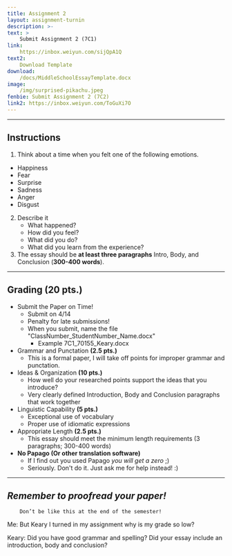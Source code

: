 ```yaml
---
title: Assignment 2
layout: assignment-turnin
description: >-
text: >
    Submit Assignment 2 (7C1)
link: 
    https://inbox.weiyun.com/sijQpA1Q
text2:
    Download Template
download:
    /docs/MiddleSchoolEssayTemplate.docx
image: 
    /img/surprised-pikachu.jpeg
fenbie: Submit Assignment 2 (7C2)
link2: https://inbox.weiyun.com/ToGuXi7O
---
```

---
## Instructions
1. Think about a time when you felt one of the following emotions.
* Happiness
* Fear
* Surprise
* Sadness
* Anger
* Disgust 
2. Describe it 
    * What happened?
    * How did you feel?
    * What did you do?
	* What did you learn from the experience?
3. The essay should be **at least three paragraphs** Intro, Body, and Conclusion (**300-400 words**).

---
## Grading (20 pts.)
- Submit the Paper on Time!
    - Submit on 4/14
    - Penalty for late submissions! 
	- When you submit, name the file "ClassNumber_StudentNumber_Name.docx"
    	- Example 7C1_70155_Keary.docx
- Grammar and Punctation **(2.5 pts.)**
    - This is a formal paper, I will take off points for improper grammar and punctation.
- Ideas & Organization **(10 pts.)**
    - How well do your researched points support the ideas that you introduce? 
    - Very clearly defined Introduction, Body and Conclusion paragraphs that work together
- Linguistic Capability **(5 pts.)**
    - Exceptional use of vocabulary
    - Proper use of idiomatic expressions
- Appropriate Length **(2.5 pts.)**
    - This essay should meet the minimum length requirements (3 paragraphs; 300-400 words)
- **No Papago (Or other translation software)** 
    - If I find out you used Papago *you will get a zero* ;)
    - Seriously. Don't do it. Just ask me for help instead! :)
---
## ***Remember to proofread your paper!***

        Don’t be like this at the end of the semester!

Me: But Keary I turned in my assignment why is my grade so low?

Keary: Did you have good grammar and spelling? Did your essay include an introduction, body and conclusion?